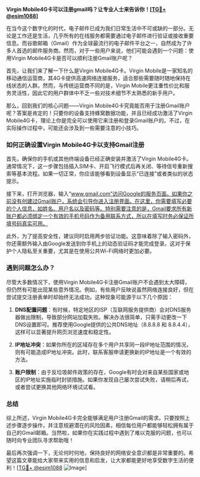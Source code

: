 **Virgin Mobile4G卡可以注册gmail吗？让专业人士来告诉你！[[TG💪+ @esim1088](https://t.me/s/esim1088)]**

在当今这个数字化的时代，电子邮件已成为我们日常生活中不可或缺的一部分。无论是工作还是生活，几乎所有的在线服务都需要通过电子邮件进行验证或接收重要信息。而谷歌邮箱（Gmail）作为全球最流行的电子邮件平台之一，自然成为了许多人首选的邮件服务商。然而，对于一些用户来说，他们可能会遇到一个问题：使用Virgin Mobile4G卡是否可以顺利注册Gmail账户呢？

首先，让我们来了解一下什么是Virgin Mobile4G卡。Virgin Mobile是一家知名的移动通信运营商，其4G卡提供高速网络连接服务，适合那些需要随时随地保持在线状态的人群。然而，与传统运营商不同的是，Virgin Mobile更注重性价比和服务灵活性，因此它的用户群体中不乏一些对技术细节不太熟悉的新手用户。

那么，回到我们的核心问题——Virgin Mobile4G卡究竟能否用于注册Gmail账户呢？答案是肯定的！只要你的设备支持蜂窝数据功能，并且已经成功激活了Virgin Mobile4G卡，理论上你是完全可以使用它来注册和登录Gmail账户的。不过，在实际操作过程中，可能还会涉及到一些需要注意的小技巧。

### 如何正确设置Virgin Mobile4G卡以支持Gmail注册

首先，确保你的手机或其他终端设备已经正确安装并激活了Virgin Mobile4G卡。通常情况下，这一步骤包括插入SIM卡、开启飞行模式后再关闭、等待信号重新搜索等基本流程。如果一切正常，你应该能够看到设备显示“已连接”或者类似的状态提示。

接下来，打开浏览器，输入“www.gmail.com”访问Google的服务页面。如果你之前没有创建过Gmail账户，系统会引导你进入注册界面。在这里，你需要填写必要的个人信息，如姓名、用户名以及密码等。特别需要注意的是，Gmail要求所有新账户都必须绑定一个有效的手机号码作为备用联系方式，所以在填写时务必保证所填号码真实可用。

此外，为了提高安全性，建议同时启用两步验证功能。这意味着除了输入密码外，你还需额外输入由Google发送到你手机上的动态验证码才能完成登录。这对于保护个人隐私至关重要，尤其是在使用公共Wi-Fi网络时更加必要。

### 遇到问题怎么办？

尽管大多数情况下，使用Virgin Mobile4G卡注册Gmail账户不会遇到太大障碍，但仍然有可能出现某些意外情况。例如，有些用户反映说虽然网络连接良好，但在尝试提交注册表单时却始终无法成功。这种现象可能源于以下几个原因：

1. **DNS配置问题**：有时候，特定地区的ISP（互联网服务提供商）会对DNS服务器做出限制，导致部分网站加载失败。解决办法很简单，只需手动更改一下DNS设置即可。推荐使用Google提供的公共DNS地址（8.8.8.8 和 8.8.4.4），这样可以显著提升网页浏览速度和稳定性。
   
2. **IP地址冲突**：如果你所在的区域存在多个用户共享同一段IP地址范围的情况，则有可能造成IP地址冲突。此时，联系客服申请更换新的IP地址是一个有效的方法。

3. **账户限制**：由于反垃圾邮件政策的存在，Google有时会对来自某些国家或地区的IP地址实施临时封锁措施。如果你发现自己屡次尝试失败，请稍后再试，或者尝试更换其他网络环境试试看。

### 总结

综上所述，Virgin Mobile4G卡完全能够满足用户注册Gmail的需求。只要按照上述步骤逐步操作，并注意规避潜在的风险因素，相信每位用户都能够轻松拥有属于自己的Gmail邮箱。当然啦，如果你在实践过程中遇到了难以克服的问题，也可以随时向专业团队寻求帮助哦！

最后再次强调一下，无论何时何地，保持良好的网络安全意识都是非常重要的。希望这篇文章能给大家带来实用的信息和启发，让大家都能更好地享受数字生活的便利！[[TG💪+ @esim1088](https://t.me/s/esim1088) ![Image](https://i.postimg.cc/4NQfJmqS/Snipaste-2025-05-13-00-14-12.png)]